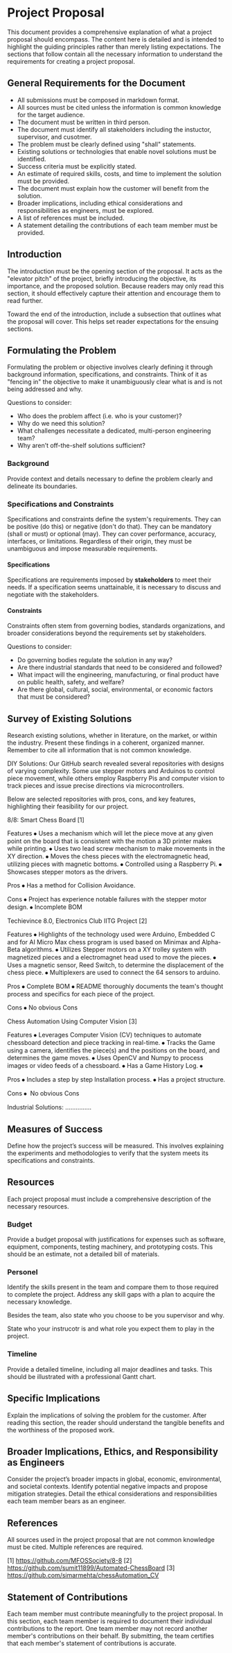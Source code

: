 # Project Proposal

This document provides a comprehensive explanation of what a project proposal should encompass. The content here is detailed and is intended to highlight the guiding principles rather than merely listing expectations. The sections that follow contain all the necessary information to understand the requirements for creating a project proposal.


## General Requirements for the Document
- All submissions must be composed in markdown format.
- All sources must be cited unless the information is common knowledge for the target audience.
- The document must be written in third person.
- The document must identify all stakeholders including the instuctor, supervisor, and cusotmer.
- The problem must be clearly defined using "shall" statements.
- Existing solutions or technologies that enable novel solutions must be identified.
- Success criteria must be explicitly stated.
- An estimate of required skills, costs, and time to implement the solution must be provided.
- The document must explain how the customer will benefit from the solution.
- Broader implications, including ethical considerations and responsibilities as engineers, must be explored.
- A list of references must be included.
- A statement detailing the contributions of each team member must be provided.


## Introduction

The introduction must be the opening section of the proposal. It acts as the "elevator pitch" of the project, briefly introducing the objective, its importance, and the proposed solution. Because readers may only read this section, it should effectively capture their attention and encourage them to read further.

Toward the end of the introduction, include a subsection that outlines what the proposal will cover. This helps set reader expectations for the ensuing sections.


## Formulating the Problem

Formulating the problem or objective involves clearly defining it through background information, specifications, and constraints. Think of it as "fencing in" the objective to make it unambiguously clear what is and is not being addressed and why.

Questions to consider:
- Who does the problem affect (i.e. who is your customer)?
- Why do we need this solution?
- What challenges necessitate a dedicated, multi-person engineering team?
- Why aren’t off-the-shelf solutions sufficient?

### Background

Provide context and details necessary to define the problem clearly and delineate its boundaries.

### Specifications and Constraints

Specifications and constraints define the system's requirements. They can be positive (do this) or negative (don't do that). They can be mandatory (shall or must) or optional (may). They can cover performance, accuracy, interfaces, or limitations. Regardless of their origin, they must be unambiguous and impose measurable requirements.

#### Specifications

Specifications are requirements imposed by **stakeholders** to meet their needs. If a specification seems unattainable, it is necessary to discuss and negotiate with the stakeholders.

#### Constraints

Constraints often stem from governing bodies, standards organizations, and broader considerations beyond the requirements set by stakeholders.

Questions to consider:
- Do governing bodies regulate the solution in any way?
- Are there industrial standards that need to be considered and followed?
- What impact will the engineering, manufacturing, or final product have on public health, safety, and welfare?
- Are there global, cultural, social, environmental, or economic factors that must be considered?


## Survey of Existing Solutions

Research existing solutions, whether in literature, on the market, or within the industry. Present these findings in a coherent, organized manner. Remember to cite all information that is not common knowledge.

DIY Solutions: Our GitHub search revealed several repositories with designs of varying complexity. Some use stepper motors and Arduinos to control piece movement, while others employ Raspberry Pis and computer vision to track pieces and issue precise directions via microcontrollers.

Below are selected repositories with pros, cons, and key features, highlighting their feasibility for our project.

8/8: Smart Chess Board [1]

Features
⦁	Uses a mechanism which will let the piece move at any given point on the board that is consistent with the motion a 3D printer makes while printing.
⦁	Uses two lead screw mechanism to make movements in the XY direction.
⦁	Moves the chess pieces with the electromagnetic head, utilizing pieces with magnetic bottoms.
⦁	Controlled using a Raspberry Pi.
⦁	Showcases stepper motors as the drivers.

Pros
⦁	Has a method for Collision Avoidance.

Cons
⦁	Project has experience notable failures with the stepper motor design.
⦁	Incomplete BOM


Techievince 8.0, Electronics Club IITG Project [2]

Features
⦁	Highlights of the technology used were Arduino, Embedded C and for AI Micro Max chess program is used based on Minimax and Alpha-Beta algorithms.
⦁	Utilizes Stepper motors on a XY trolley system with magnetized pieces and a electromagnet head used to move the pieces.
⦁	Uses a magnetic sensor, Reed Switch, to determine the displacement of the chess piece.
⦁	Multiplexers are used to connect the 64 sensors to arduino.

Pros
⦁	Complete BOM
⦁	README thoroughly documents the team's thought process and specifics for each piece of the project.


Cons
⦁	 No obvious Cons


Chess Automation Using Computer Vision [3]

Features
⦁	Leverages Computer Vision (CV) techniques to automate chessboard detection and piece tracking in real-time.
⦁	Tracks the Game using a camera, identifies the piece(s) and the positions on the board, and determines the game moves.
⦁	Uses OpenCV and Numpy to process images or video feeds of a chessboard. 
⦁	Has a Game History Log.
⦁	

Pros
⦁	Includes a step by step Installation process.
⦁	Has a project structure.

Cons
⦁	 No obvious Cons




Industrial Solutions: ...............

## Measures of Success

Define how the project’s success will be measured. This involves explaining the experiments and methodologies to verify that the system meets its specifications and constraints.


## Resources

Each project proposal must include a comprehensive description of the necessary resources.

### Budget

Provide a budget proposal with justifications for expenses such as software, equipment, components, testing machinery, and prototyping costs. This should be an estimate, not a detailed bill of materials.

### Personel

Identify the skills present in the team and compare them to those required to complete the project. Address any skill gaps with a plan to acquire the necessary knowledge.

Besides the team, also state who you choose to be you supervisor and why.

State who your instrucotr is and what role you expect them to play in the project.

### Timeline

Provide a detailed timeline, including all major deadlines and tasks. This should be illustrated with a professional Gantt chart.


## Specific Implications

Explain the implications of solving the problem for the customer. After reading this section, the reader should understand the tangible benefits and the worthiness of the proposed work.


## Broader Implications, Ethics, and Responsibility as Engineers

Consider the project’s broader impacts in global, economic, environmental, and societal contexts. Identify potential negative impacts and propose mitigation strategies. Detail the ethical considerations and responsibilities each team member bears as an engineer.


## References

All sources used in the project proposal that are not common knowledge must be cited. Multiple references are required.

[1] https://github.com/MFOSSociety/8-8
[2] https://github.com/sumit11899/Automated-ChessBoard
[3] https://github.com/simarmehta/chessAutomation_CV

## Statement of Contributions

Each team member must contribute meaningfully to the project proposal. In this section, each team member is required to document their individual contributions to the report. One team member may not record another member's contributions on their behalf. By submitting, the team certifies that each member's statement of contributions is accurate.
